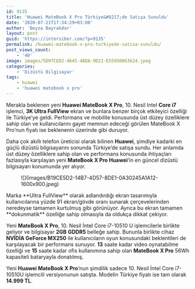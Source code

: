 ```yaml
---
id: 9135
title: 'Huawei MateBook X Pro Türkiye&#8217;de Satışa Sunuldu'
date: '2020-07-21T17:34:29+03:00'
author: 'Beyza Bayrakdar'
layout: post
guid: 'https://intersiber.com/?p=9135'
permalink: /huawei-matebook-x-pro-turkiyede-satisa-sunuldu/
post_views_count:
    - '40'
image: images/5D97CED2-4645-48DA-9D21-E55950063624.jpeg
categories:
    - 'Dizüstü Bilgisayar'
tags:
    - huawei
    - 'huawei matebook x pro'
---
```


Merakla beklenen yeni **Huawei MateBook X Pro**, 10. Nesil Intel **Core i7** işlemci, **3K Ultra FullView** ekran ve bunlara benzer birçok etkileyici özelliği ile Türkiye’ye geldi. Performans ve mobilite konusunda üst düzey özelliklere sahip olan ve kullanıcılarını gayet memnun edeceği görülen MateBook X Pro’nun fiyatı ise beklenenin üzerinde gibi duruyor.

Daha çok akıllı telefon üreticisi olarak bilinen **Huawei**, şimdiye kadarki en güçlü dizüstü bilgisayarını sonunda Türkiye’de satışa sundu. Her anlamda üst düzey özelliklere sahip olan ve performans konusunda ihtiyaçları fazlasıyla karşılayan yeni **MateBook X Pro Huawei**‘in en güncel dizüstü bilgisayarı konumunda yer alıyor.

<figure class="wp-block-image size-large">![](images/B19CE5D2-14B7-4D57-8DE1-0A30245A1A12-1600x900.jpeg)</figure>Marka **Ultra FullView** olarak adlandırdığı ekran tasarımıyla kullanıcılarına yüzde 91 ekran/gövde oranı sunarak çerçevelerinden neredeyse tamamen kurtulmuş gibi görünüyor. Ayrıca bu ekran tamamen **dokunmatik** özelliğe sahip olmasıyla da oldukça dikkat çekiyor.

Yeni **MateBook X Pro**, 10. Nesil İntel Core i7-10510 U işlemcilerle birlikte geliyor ve bilgisayar **2GB** **GDDR5** belleğe sahip. Bununla birlikte cihaz **NVİDİA GeForce MX250** ile kullanıcıların oyun konusundaki beklentileri de karşılayacak bir performans sunuyor. **13** saate kadar video oynatabilme özelliği ve **15** saate kadar ofis kullanımına sahip olan **MateBook X Pro** 56Wh kapasiteli bataryayla donatılmış.

Yeni **Huawei MateBook X Pro**‘nun şimdilik sadece 10. Nesil İntel Core i7-10510U işlemcili versiyonunun satışta. Modelin Türkiye fiyatı ise tam olarak **14.999 TL**.